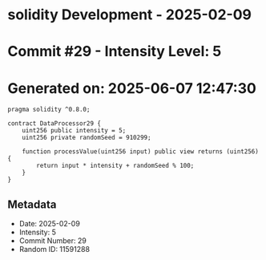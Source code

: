 ﻿# solidity Development - 2025-02-09
# Commit #29 - Intensity Level: 5
# Generated on: 2025-06-07 12:47:30
```solidity
pragma solidity ^0.8.0;

contract DataProcessor29 {
    uint256 public intensity = 5;
    uint256 private randomSeed = 910299;

    function processValue(uint256 input) public view returns (uint256) {
        return input * intensity + randomSeed % 100;
    }
}
```
## Metadata
- Date: 2025-02-09
- Intensity: 5
- Commit Number: 29
- Random ID: 11591288
